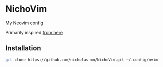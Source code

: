 # NichoVim

My Neovim config

Primarily inspired [from here](https://github.com/catppuccin/nvim/discussions/323#discussion-4496786)

## Installation

```bash
git clone https://github.com/nicholas-mn/NichoVim.git ~/.config/nvim
```
